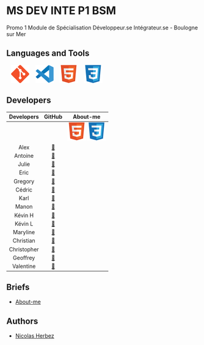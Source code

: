 # MS DEV INTE P1 BSM

Promo 1 Module de Spécialisation Développeur.se Intégrateur.se - Boulogne sur Mer

## Languages and Tools

&nbsp;&nbsp;
![img_git](./profile/img/git.svg)
&nbsp;&nbsp;
![img_vscode](./profile/img/vscode.svg)
&nbsp;&nbsp;
![img_html](./profile/img/html.svg)
&nbsp;&nbsp;
![img_css](./profile/img/css.svg)
<!-- &nbsp;&nbsp;
![img_php](./profile/img/php.svg) -->
<!-- &nbsp;&nbsp;
![img_docker](./profile/img/docker.svg) -->
<!-- &nbsp;&nbsp;
![img_bootstrap](./profile/img/bootstrap.svg) -->
<!-- &nbsp;&nbsp;
![img_javascript](./profile/img/javascript.svg) -->
<!-- &nbsp;&nbsp;
![img_mysql](./profile/img/mysql.svg) -->
<!-- &nbsp;&nbsp;
![img_wordpress](./profile/img/wordpress.svg) -->

## Developers

| Developers | GitHub | About-me |
| :----: | :----: | :----: |
|  |  | ![img_html](./profile/img/html.svg)&nbsp;![img_css](./profile/img/css.svg) |
| Alex | <a href="https://github.com/JunkBezoul">🔗</a> |  |
| Antoine | <a href="https://github.com/6Yoru6">🔗</a> |  |
| Julie | <a href="https://github.com/Julie-Charles16">🔗</a> |  |
| Eric | <a href="https://github.com/Ericdsr">🔗</a> |  |
| Gregory | <a href="https://github.com/Gregory-Druelle">🔗</a> |  |
| Cédric | <a href="https://github.com/DASyhef">🔗</a> |  |
| Karl | <a href="https://github.com/Karl-Gavois">🔗</a> |  |
| Manon | <a href="https://github.com/Manon2111">🔗</a> |  |
| Kévin H | <a href="https://github.com/KevHelle">🔗</a> |  |
| Kévin L | <a href="https://github.com/kevin-ledez">🔗</a> |  |
| Maryline | <a href="https://github.com/Marylinelesaffre">🔗</a> |  |
| Christian | <a href="https://github.com/ChristianJulien">🔗</a> |  |
| Christopher | <a href="https://github.com/ChristopherNl">🔗</a> |  |
| Geoffrey | <a href="https://github.com/Geoffrey184">🔗</a> |  |
| Valentine | <a href="https://github.com/lalalex62">🔗</a> |  |

## Briefs

- [About-me](https://github.com/ms-dev-inte-p1-bsm/about-me)
<!-- - [About-me-php](https://github.com/ms-dev-inte-p1-bsm/about-me-php) -->

## Authors

* [Nicolas Herbez](https://github.com/nicolas-herbez)
